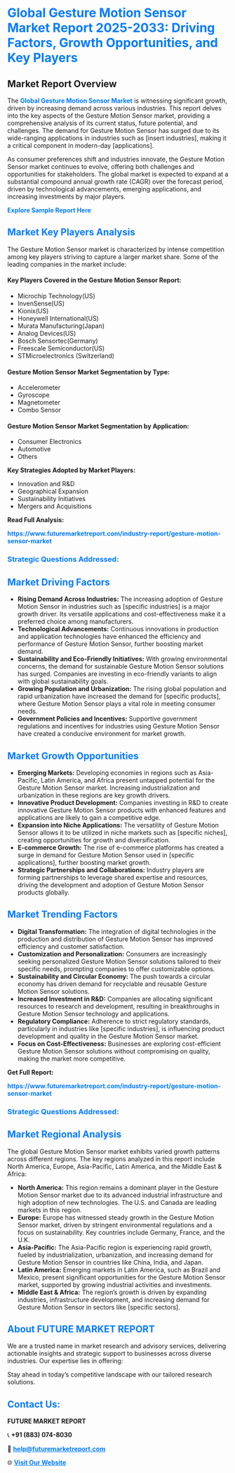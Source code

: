 <h1 style="color: #007BFF;">Global Gesture Motion Sensor Market Report 2025-2033: Driving Factors, Growth Opportunities, and Key Players</h1>

<section id="overview">
<h2>Market Report Overview</h2>
<p>The <a href="https://www.futuremarketreport.com/industry-report/gesture-motion-sensor-market" style="color: #007BFF; text-decoration: none;"><strong>Global Gesture Motion Sensor Market</strong></a> is witnessing significant growth, driven by increasing demand across various industries. This report delves into the key aspects of the Gesture Motion Sensor market, providing a comprehensive analysis of its current status, future potential, and challenges. The demand for Gesture Motion Sensor has surged due to its wide-ranging applications in industries such as [insert industries], making it a critical component in modern-day [applications].</p>
<p>As consumer preferences shift and industries innovate, the Gesture Motion Sensor market continues to evolve, offering both challenges and opportunities for stakeholders. The global market is expected to expand at a substantial compound annual growth rate (CAGR) over the forecast period, driven by technological advancements, emerging applications, and increasing investments by major players.</p>
</section>

<section id="overview">
<p><a href="https://www.futuremarketreport.com/request-sample/reportId=37252" style="color: #007BFF; text-decoration: none;"><strong>Explore Sample Report Here</strong></a></p>
</section>

<section id="key-players">
<h2 style="color: #007BFF;">Market Key Players Analysis</h2>
<p>The Gesture Motion Sensor market is characterized by intense competition among key players striving to capture a larger market share. Some of the leading companies in the market include:</p>
<h4>Key Players Covered in the Gesture Motion Sensor Report:</h4>
<ul><li>Microchip Technology(US)</li><li>InvenSense(US)</li><li>Kionix(US)</li><li>Honeywell International(US)</li><li>Murata Manufacturing(Japan)</li><li>Analog Devices(US)</li><li>Bosch Sensortec(Germany)</li><li>Freescale Semiconductor(US)</li><li>STMicroelectronics (Switzerland)</li></ul>
<h4>Gesture Motion Sensor Market Segmentation by Type:</h4>
<ul><li>Accelerometer</li><li>Gyroscope</li><li>Magnetometer</li><li>Combo Sensor</li></ul>

<h4>Gesture Motion Sensor Market Segmentation by Application:</h4>
<ul><li>Consumer Electronics</li><li>Automotive</li><li>Others</li></ul>
<p><strong>Key Strategies Adopted by Market Players:</strong></p>
<ul>
<li>Innovation and R&D</li>
<li>Geographical Expansion</li>
<li>Sustainability Initiatives</li>
<li>Mergers and Acquisitions</li>
</ul>
</section>

<section>
<p><strong>Read Full Analysis: </strong></p><a href="https://www.futuremarketreport.com/industry-report/gesture-motion-sensor-market" style="color: #007BFF; text-decoration: none;"><strong>https://www.futuremarketreport.com/industry-report/gesture-motion-sensor-market</strong></a>
<h3 style="color: #007BFF;">Strategic Questions Addressed:</h3>
</section>

<section id="driving-factors">
<h2 style="color: #007BFF;">Market Driving Factors</h2>
<ul>
<li><strong>Rising Demand Across Industries:</strong> The increasing adoption of Gesture Motion Sensor in industries such as [specific industries] is a major growth driver. Its versatile applications and cost-effectiveness make it a preferred choice among manufacturers.</li>
<li><strong>Technological Advancements:</strong> Continuous innovations in production and application technologies have enhanced the efficiency and performance of Gesture Motion Sensor, further boosting market demand.</li>
<li><strong>Sustainability and Eco-Friendly Initiatives:</strong> With growing environmental concerns, the demand for sustainable Gesture Motion Sensor solutions has surged. Companies are investing in eco-friendly variants to align with global sustainability goals.</li>
<li><strong>Growing Population and Urbanization:</strong> The rising global population and rapid urbanization have increased the demand for [specific products], where Gesture Motion Sensor plays a vital role in meeting consumer needs.</li>
<li><strong>Government Policies and Incentives:</strong> Supportive government regulations and incentives for industries using Gesture Motion Sensor have created a conducive environment for market growth.</li>
</ul>
</section>

<section id="growth-opportunities">
<h2 style="color: #007BFF;">Market Growth Opportunities</h2>
<ul>
<li><strong>Emerging Markets:</strong> Developing economies in regions such as Asia-Pacific, Latin America, and Africa present untapped potential for the Gesture Motion Sensor market. Increasing industrialization and urbanization in these regions are key growth drivers.</li>
<li><strong>Innovative Product Development:</strong> Companies investing in R&D to create innovative Gesture Motion Sensor products with enhanced features and applications are likely to gain a competitive edge.</li>
<li><strong>Expansion into Niche Applications:</strong> The versatility of Gesture Motion Sensor allows it to be utilized in niche markets such as [specific niches], creating opportunities for growth and diversification.</li>
<li><strong>E-commerce Growth:</strong> The rise of e-commerce platforms has created a surge in demand for Gesture Motion Sensor used in [specific applications], further boosting market growth.</li>
<li><strong>Strategic Partnerships and Collaborations:</strong> Industry players are forming partnerships to leverage shared expertise and resources, driving the development and adoption of Gesture Motion Sensor products globally.</li>
</ul>
</section>

<section id="trending-factors">
<h2 style="color: #007BFF;">Market Trending Factors</h2>
<ul>
<li><strong>Digital Transformation:</strong> The integration of digital technologies in the production and distribution of Gesture Motion Sensor has improved efficiency and customer satisfaction.</li>
<li><strong>Customization and Personalization:</strong> Consumers are increasingly seeking personalized Gesture Motion Sensor solutions tailored to their specific needs, prompting companies to offer customizable options.</li>
<li><strong>Sustainability and Circular Economy:</strong> The push towards a circular economy has driven demand for recyclable and reusable Gesture Motion Sensor solutions.</li>
<li><strong>Increased Investment in R&D:</strong> Companies are allocating significant resources to research and development, resulting in breakthroughs in Gesture Motion Sensor technology and applications.</li>
<li><strong>Regulatory Compliance:</strong> Adherence to strict regulatory standards, particularly in industries like [specific industries], is influencing product development and quality in the Gesture Motion Sensor market.</li>
<li><strong>Focus on Cost-Effectiveness:</strong> Businesses are exploring cost-efficient Gesture Motion Sensor solutions without compromising on quality, making the market more competitive.</li>
</ul>
</section>

<section>
<p><strong>Get Full Report: </strong></p><a href="https://www.futuremarketreport.com/industry-report/gesture-motion-sensor-market" style="color: #007BFF; text-decoration: none;"><strong>https://www.futuremarketreport.com/industry-report/gesture-motion-sensor-market</strong></a>
<h3 style="color: #007BFF;">Strategic Questions Addressed:</h3>
</section>


<section id="regional-analysis">
<h2 style="color: #007BFF;">Market Regional Analysis</h2>
<p>The global Gesture Motion Sensor market exhibits varied growth patterns across different regions. The key regions analyzed in this report include North America, Europe, Asia-Pacific, Latin America, and the Middle East & Africa:</p>
<ul>
<li><strong>North America:</strong> This region remains a dominant player in the Gesture Motion Sensor market due to its advanced industrial infrastructure and high adoption of new technologies. The U.S. and Canada are leading markets in this region.</li>
<li><strong>Europe:</strong> Europe has witnessed steady growth in the Gesture Motion Sensor market, driven by stringent environmental regulations and a focus on sustainability. Key countries include Germany, France, and the U.K.</li>
<li><strong>Asia-Pacific:</strong> The Asia-Pacific region is experiencing rapid growth, fueled by industrialization, urbanization, and increasing demand for Gesture Motion Sensor in countries like China, India, and Japan.</li>
<li><strong>Latin America:</strong> Emerging markets in Latin America, such as Brazil and Mexico, present significant opportunities for the Gesture Motion Sensor market, supported by growing industrial activities and investments.</li>
<li><strong>Middle East & Africa:</strong> The region’s growth is driven by expanding industries, infrastructure development, and increasing demand for Gesture Motion Sensor in sectors like [specific sectors].</li>
</ul>
</section>

<footer>
<h2 style="color: #007BFF;">About FUTURE MARKET REPORT</h2>
<p>We are a trusted name in market research and advisory services, delivering actionable insights and strategic support to businesses across diverse industries. Our expertise lies in offering:</p>

<p>Stay ahead in today’s competitive landscape with our tailored research solutions.</p>

<h2 style="color: #007BFF;">Contact Us:</h2>
<p><strong>FUTURE MARKET REPORT</strong></p>
<p>📞 <strong>+91 (883) 074-8030</strong></p>
<p>📧 <strong><a href="mailto:help@futuremarketreport.com" style="color: #007BFF;">help@futuremarketreport.com</a></strong></p>
<p>🌐 <strong><a href="https://www.futuremarketreport.com/" style="color: #007BFF;">Visit Our Website</a></strong></p>
</footer>
